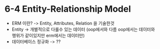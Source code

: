 # 6-4 Entity-Relationship Model

* ERM 이란? -> Entity, Attributes, Relation 을 기술한것
* Entity -> 개별적으로 다룰수 있는 데이터 (oop에서와 다름 oop에서는 데이터와 행위가 같이있지만 erm에서는 데이터만)
* 데이터베이스 정규화 -> ??
